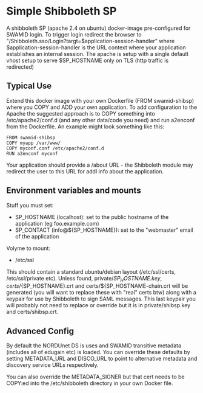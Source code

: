 
Simple Shibboleth SP
====================

A shibboleth SP (apache 2.4 on ubuntu) docker-image pre-configured for SWAMID login. To trigger 
login redirect the browser to "/Shibboleth.sso/Login?targt=$application-session-handler" where
$application-session-handler is the URL context where your application establishes an internal
session.  The apache is setup with a single default vhost setup to serve $SP_HOSTNAME only 
on TLS (http traffic is redirected)

Typical Use
-----------

Extend this docker image with your own Dockerfile (FROM swamid-shibsp) where you COPY and 
ADD your own application. To add configuration to the Apache the suggested approach is to
COPY something into /etc/apache2/conf.d (and any other data/code you need) and run a2enconf
from the Dockerfile. An example might look something like this:

```
FROM swamid-shibsp
COPY myapp /var/www/
COPY myconf.conf /etc/apache2/conf.d
RUN a2enconf myconf
```

Your application should provide a /about URL - the Shibboleth module may redirect the user
to this URL for addl info about the application.

Environment variables and mounts
----------------

Stuff you must set:

* SP_HOSTNAME (localhost): set to the public hostname of the application (eg foo.example.com)
* SP_CONTACT (info@${SP_HOSTNAME}): set to the "webmaster" email of the application

Volyme to mount:

* /etc/ssl

This should contain a standard ubuntu/debian layout (/etc/ssl/certs, /etc/ssl/private etc).
Unless found, private/${SP_HOSTNAME}.key, certs/${SP_HOSTNAME}.crt and certs/${SP_HOSTNAME-chain.crt
will be generated (you will want to replace these with "real" certs btw) along with a keypair
for use by Shibboleth to sign SAML messages. This last keypair you will probably not need 
to replace or override but it is in private/shibsp.key and certs/shibsp.crt.

Advanced Config
---------------

By default the NORDUnet DS is uses and SWAMID transitive metadata (includes all of edugain
etc) is loaded. You can override these defaults by setting METADATA_URL and DISCO_URL to 
point to alternative metadata and discovery service URLs respectively.

You can also override the METADATA_SIGNER but that cert needs to be COPY:ed into the 
/etc/shibboleth directory in your own Docker file.
